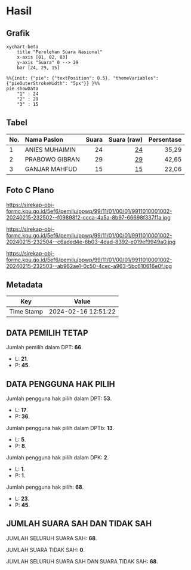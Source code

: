 # Hasil

## Grafik

```mermaid
xychart-beta
    title "Perolehan Suara Nasional"
    x-axis [01, 02, 03]
    y-axis "Suara" 0 --> 29
    bar [24, 29, 15]
```

```mermaid
%%{init: {"pie": {"textPosition": 0.5}, "themeVariables": {"pieOuterStrokeWidth": "5px"}} }%%
pie showData
    "1" : 24
    "2" : 29
    "3" : 15
```

## Tabel

| No. | Nama Paslon    | Suara | Suara (raw) | Persentase |
|:--- |:-------------- | -----:| -----------:| ----------:|
| 1   | ANIES MUHAIMIN | 24    | [24][p-1]   | 35,29      |
| 2   | PRABOWO GIBRAN | 29    | [29][p-2]   | 42,65      |
| 3   | GANJAR MAHFUD  | 15    | [15][p-3]   | 22,06      |


[p-1]: https://github.com/gigit-pemilu/pemilu-2024/blob/main/pilpres/hitung-suara/sub/99-luar-negeri/sub/11-baku-azerbaijan/sub/01-baku-azerbaijan/sub/0001-baku-azerbaijan/sub/002-tps-001/sub/paslon-1.txt
[p-2]: https://github.com/gigit-pemilu/pemilu-2024/blob/main/pilpres/hitung-suara/sub/99-luar-negeri/sub/11-baku-azerbaijan/sub/01-baku-azerbaijan/sub/0001-baku-azerbaijan/sub/002-tps-001/sub/paslon-2.txt
[p-3]: https://github.com/gigit-pemilu/pemilu-2024/blob/main/pilpres/hitung-suara/sub/99-luar-negeri/sub/11-baku-azerbaijan/sub/01-baku-azerbaijan/sub/0001-baku-azerbaijan/sub/002-tps-001/sub/paslon-3.txt

## Foto C Plano

https://sirekap-obj-formc.kpu.go.id/5ef6/pemilu/ppwp/99/11/01/00/01/9911010001002-20240215-232502--f09898f2-ccca-4a5a-8b97-66698f337f1a.jpg

https://sirekap-obj-formc.kpu.go.id/5ef6/pemilu/ppwp/99/11/01/00/01/9911010001002-20240215-232504--c6aded4e-6b03-4dad-8392-e019ef9949a0.jpg

https://sirekap-obj-formc.kpu.go.id/5ef6/pemilu/ppwp/99/11/01/00/01/9911010001002-20240215-232503--ab962ae1-0c50-4cec-a963-5bc610616e0f.jpg


## Metadata

| Key        | Value               |
| ---------- | ------------------- |
| Time Stamp | 2024-02-16 12:51:22 |


## DATA PEMILIH TETAP

Jumlah pemilih dalam DPT: **66**.
 * L: **21**.
 * P: **45**.

## DATA PENGGUNA HAK PILIH

Jumlah pengguna hak pilih dalam DPT: **53**.
 * L: **17**.
 * P: **36**.

Jumlah pengguna hak pilih dalam DPTb: **13**.
 * L: **5**.
 * P: **8**.

Jumlah pengguna hak pilih dalam DPK: **2**.
 * L: **1**.
 * P: **1**.

Jumlah pengguna hak pilih: **68**.
 * L: **23**.
 * P: **45**.

## JUMLAH SUARA SAH DAN TIDAK SAH

JUMLAH SELURUH SUARA SAH: **68**.

JUMLAH SUARA TIDAK SAH: **0**.

JUMLAH SELURUH SUARA SAH DAN SUARA TIDAK SAH: **68**.


